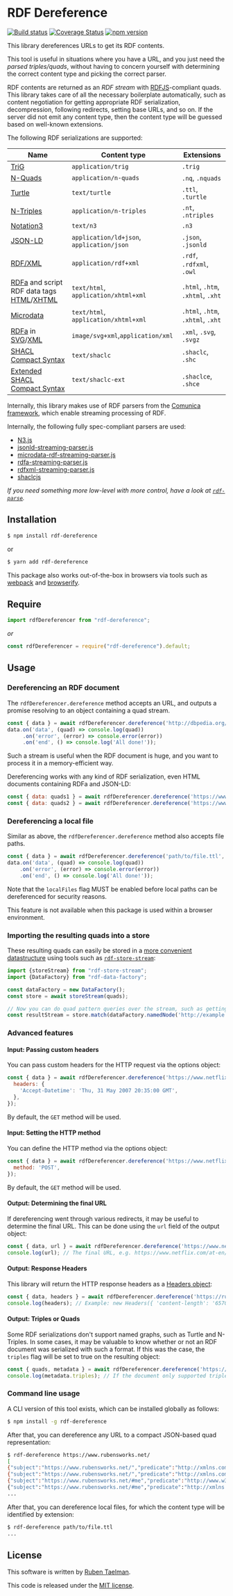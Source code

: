 # RDF Dereference

[![Build status](https://github.com/rubensworks/rdf-dereference.js/workflows/CI/badge.svg)](https://github.com/rubensworks/rdf-dereference.js/actions?query=workflow%3ACI)
[![Coverage Status](https://coveralls.io/repos/github/rubensworks/rdf-dereference.js/badge.svg?branch=master)](https://coveralls.io/github/rubensworks/rdf-dereference.js?branch=master)
[![npm version](https://badge.fury.io/js/rdf-dereference.svg)](https://www.npmjs.com/package/rdf-dereference)

This library dereferences URLs to get its RDF contents.

This tool is useful in situations where you have a URL,
and you just need the _parsed triples/quads_,
without having to concern yourself with determining the correct content type and picking the correct parser.

RDF contents are returned as an _RDF stream_ with [RDFJS](http://rdf.js.org/)-compliant quads.
This library takes care of all the necessary boilerplate automatically,
such as content negotiation for getting appropriate RDF serialization, decompression, following redirects, setting base URLs, and so on.
If the server did not emit any content type, then the content type will be guessed based on well-known extensions.

The following RDF serializations are supported:

| **Name** | **Content type** | **Extensions** |
| -------- | ---------------- | ------------- |
| [TriG](https://www.w3.org/TR/trig/) | `application/trig` | `.trig` |
| [N-Quads](https://www.w3.org/TR/n-quads/) | `application/n-quads` | `.nq`, `.nquads` |
| [Turtle](https://www.w3.org/TR/turtle/) | `text/turtle` | `.ttl`, `.turtle` |
| [N-Triples](https://www.w3.org/TR/n-triples/) | `application/n-triples` | `.nt`, `.ntriples` |
| [Notation3](https://www.w3.org/TeamSubmission/n3/) | `text/n3` | `.n3` |
| [JSON-LD](https://json-ld.org/) | `application/ld+json`, `application/json` | `.json`, `.jsonld` |
| [RDF/XML](https://www.w3.org/TR/rdf-syntax-grammar/) | `application/rdf+xml` | `.rdf`, `.rdfxml`, `.owl` |
| [RDFa](https://www.w3.org/TR/rdfa-in-html/) and script RDF data tags [HTML](https://html.spec.whatwg.org/multipage/)/[XHTML](https://www.w3.org/TR/xhtml-rdfa/) | `text/html`, `application/xhtml+xml` | `.html`, `.htm`, `.xhtml`, `.xht` |
| [Microdata](https://w3c.github.io/microdata-rdf/) | `text/html`, `application/xhtml+xml` | `.html`, `.htm`, `.xhtml`, `.xht` |
| [RDFa](https://www.w3.org/TR/2008/REC-SVGTiny12-20081222/metadata.html#MetadataAttributes) in [SVG](https://www.w3.org/TR/SVGTiny12/)/[XML](https://html.spec.whatwg.org/multipage/) | `image/svg+xml`,`application/xml` | `.xml`, `.svg`, `.svgz` |
| [SHACL Compact Syntax](https://w3c.github.io/shacl/shacl-compact-syntax/) | `text/shaclc` | `.shaclc`, `.shc` |
| [Extended SHACL Compact Syntax](https://github.com/jeswr/shaclcjs#extended-shacl-compact-syntax) | `text/shaclc-ext` | `.shaclce`, `.shce` |

Internally, this library makes use of RDF parsers from the [Comunica framework](https://github.com/comunica/comunica),
which enable streaming processing of RDF.

Internally, the following fully spec-compliant parsers are used:

* [N3.js](https://github.com/rdfjs/n3.js)
* [jsonld-streaming-parser.js](https://github.com/rubensworks/jsonld-streaming-parser.js)
* [microdata-rdf-streaming-parser.js](https://github.com/rubensworks/microdata-rdf-streaming-parser.js)
* [rdfa-streaming-parser.js](https://github.com/rubensworks/rdfa-streaming-parser.js)
* [rdfxml-streaming-parser.js](https://github.com/rdfjs/rdfxml-streaming-parser.js)
* [shaclcjs](https://github.com/jeswr/shaclcjs)

_If you need something more low-level with more control, have a look at [`rdf-parse`](https://github.com/rubensworks/rdf-parse.js#readme)._

## Installation

```bash
$ npm install rdf-dereference
```

or

```bash
$ yarn add rdf-dereference
```

This package also works out-of-the-box in browsers via tools such as [webpack](https://webpack.js.org/) and [browserify](http://browserify.org/).

## Require

```typescript
import rdfDereferencer from "rdf-dereference";
```

_or_

```javascript
const rdfDereferencer = require("rdf-dereference").default;
```

## Usage

### Dereferencing an RDF document

The `rdfDereferencer.dereference` method accepts an URL,
and outputs a promise resolving to an object containing a quad stream.

```javascript
const { data } = await rdfDereferencer.dereference('http://dbpedia.org/page/12_Monkeys');
data.on('data', (quad) => console.log(quad))
     .on('error', (error) => console.error(error))
     .on('end', () => console.log('All done!'));
```

Such a stream is useful when the RDF document is huge,
and you want to process it in a memory-efficient way.

Dereferencing works with any kind of RDF serialization,
even HTML documents containing RDFa and JSON-LD:

```javascript
const { data: quads1 } = await rdfDereferencer.dereference('https://www.rubensworks.net/');
const { data: quads2 } = await rdfDereferencer.dereference('https://www.netflix.com/title/80180182');
```

### Dereferencing a local file

Similar as above, the `rdfDereferencer.dereference` method also accepts file paths.

```javascript
const { data } = await rdfDereferencer.dereference('path/to/file.ttl', { localFiles: true });
data.on('data', (quad) => console.log(quad))
    .on('error', (error) => console.error(error))
    .on('end', () => console.log('All done!'));
```

Note that the `localFiles` flag MUST be enabled before local paths can be dereferenced for security reasons.

This feature is not available when this package is used within a browser environment.

### Importing the resulting quads into a store

These resulting quads can easily be stored in a [more convenient datastructure](http://rdf.js.org/stream-spec/#store-interface)
using tools such as [`rdf-store-stream`](https://www.npmjs.com/package/rdf-store-stream):

```javascript
import {storeStream} from "rdf-store-stream";
import {DataFactory} from "rdf-data-factory";

const dataFactory = new DataFactory();
const store = await storeStream(quads);

// Now you can do quad pattern queries over the stream, such as getting all triples having 'http://example.org/subject' as subject.
const resultStream = store.match(dataFactory.namedNode('http://example.org/subject'));
```

### Advanced features

#### Input: Passing custom headers

You can pass custom headers for the HTTP request via the options object:

```javascript
const { data } = await rdfDereferencer.dereference('https://www.netflix.com/title/80180182', {
  headers: {
    'Accept-Datetime': 'Thu, 31 May 2007 20:35:00 GMT',
  },
});
```

By default, the `GET` method will be used.

#### Input: Setting the HTTP method

You can define the HTTP method via the options object:

```javascript
const { data } = await rdfDereferencer.dereference('https://www.netflix.com/title/80180182', {
  method: 'POST',
});
```

By default, the `GET` method will be used.

#### Output: Determining the final URL

If dereferencing went through various redirects, it may be useful to determine the final URL.
This can be done using the `url` field of the output object:

```javascript
const { data, url } = await rdfDereferencer.dereference('https://www.netflix.com/title/80180182');
console.log(url); // The final URL, e.g. https://www.netflix.com/at-en/title/80180182
```

#### Output: Response Headers

This library will return the HTTP response headers as a [Headers object](https://developer.mozilla.org/en-US/docs/Web/API/Headers):

```javascript
const { data, headers } = await rdfDereferencer.dereference('https://ruben.verborgh.org/profile/');
console.log(headers); // Example: new Headers({ 'content-length': '65701' })
```

#### Output: Triples or Quads

Some RDF serializations don't support named graphs, such as Turtle and N-Triples.
In some cases, it may be valuable to know whether or not an RDF document was serialized with such a format.
If this was the case, the `triples` flag will be set to true on the resulting object:

```javascript
const { quads, metadata } = await rdfDereferencer.dereference('https://ruben.verborgh.org/profile/');
console.log(metadata.triples); // If the document only supported triples, true in this case, since it returned Turtle.
```

### Command line usage

A CLI version of this tool exists, which can be installed globally as follows:

```bash
$ npm install -g rdf-dereference
```

After that, you can dereference any URL to a compact JSON-based quad representation:

```bash
$ rdf-dereference https://www.rubensworks.net/
[
{"subject":"https://www.rubensworks.net/","predicate":"http://xmlns.com/foaf/0.1/primaryTopic","object":"https://www.rubensworks.net/#me","graph":""},
{"subject":"https://www.rubensworks.net/","predicate":"http://xmlns.com/foaf/0.1/maker","object":"https://www.rubensworks.net/#me","graph":""},
{"subject":"https://www.rubensworks.net/#me","predicate":"http://www.w3.org/1999/02/22-rdf-syntax-ns#type","object":"http://xmlns.com/foaf/0.1/Person","graph":""},
{"subject":"https://www.rubensworks.net/#me","predicate":"http://xmlns.com/foaf/0.1/name","object":"\"Ruben Taelman\"","graph":""},
...
```

After that, you can dereference local files, for which the content type will be identified by extension:

```bash
$ rdf-dereference path/to/file.ttl
...
```

## License
This software is written by [Ruben Taelman](http://rubensworks.net/).

This code is released under the [MIT license](http://opensource.org/licenses/MIT).

